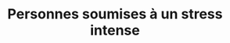 ---
title: "Personnes soumises à un stress intense"
icon: "flood"
description: "Le stress chronique met tout le corps à rude épreuve. Ceux qui ne peuvent pas réduire leur stress souhaitent se protéger des conséquences sanitaires grâce à une prévention optimale."
weight: 1
---